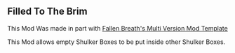 ## Filled To The Brim


This Mod Was made in part with [Fallen Breath's Multi Version Mod Template](https://github.com/Fallen-Breath/fabric-mod-template)




This Mod allows empty Shulker Boxes to be put inside other Shulker Boxes.

